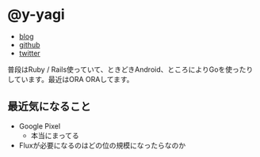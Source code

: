 # @y-yagi

* [blog](http://y-yagi.tumblr.com/)
* [github](https://github.com/y-yagi)
* [twitter](https://twitter.com/y_yagi)

普段はRuby / Rails使っていて、ときどきAndroid、ところによりGoを使ったりしています。最近はORA ORAしてます。

## 最近気になること

* Google Pixel
  * 本当にまってる
* Fluxが必要になるのはどの位の規模になったらなのか
